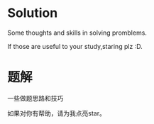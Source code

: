 # Solution
Some thoughts and skills in solving promblems.

If those are useful to your study,staring plz :D.

# 题解
一些做题思路和技巧

如果对你有帮助，请为我点亮star。

